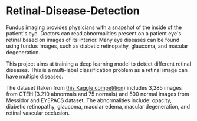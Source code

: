 # Retinal-Disease-Detection

Fundus imaging provides physicians with a snapshot of the inside of the patient's eye.
Doctors can read abnormalities present on a patient eye's retinal based on images of its interior.
Many eye diseases can be found using fundus images, such as diabetic retinopathy, glaucoma, and macular degeneration.

This project aims at training a deep learning model to detect different retinal diseases.
This is a multi-label classification problem as a retinal image can have multiple diseases.

The dataset (taken from [this Kaggle competition](https://www.kaggle.com/c/vietai-advance-course-retinal-disease-detection/overview)) includes 3,285 images from CTEH (3.210 abnormals and 75 normals) and 500 normal images from Messidor and EYEPACS dataset.
The abnormalities include: opacity, diabetic retinopathy, glaucoma, macular edema, macular degeneration, and retinal vascular occlusion.